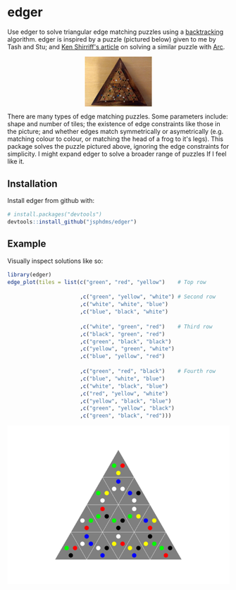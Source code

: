 
<!-- README.md is generated from README.Rmd. Please edit that file -->
edger
=====

Use edger to solve triangular edge matching puzzles using a [backtracking](https://en.wikipedia.org/wiki/Backtracking) algorithm. edger is inspired by a puzzle (pictured below) given to me by Tash and Stu; and [Ken Shirriff's article](http://www.righto.com/2010/12/solving-edge-match-puzzles-with-arc-and.html) on solving a similar puzzle with [Arc](https://en.wikipedia.org/wiki/Arc_(programming_language)).

<img src="man/figures/IMG_20180624_214503455.jpg" width="30%" style="display: block; margin: auto;" />

There are many types of edge matching puzzles. Some parameters include: shape and number of tiles; the existence of edge constraints like those in the picture; and whether edges match symmetrically or asymetrically (e.g. matching colour to colour, or matching the head of a frog to it's legs). This package solves the puzzle pictured above, ignoring the edge constraints for simplicity. I might expand edger to solve a broader range of puzzles If I feel like it.

Installation
------------

Install edger from github with:

``` r
# install.packages("devtools")
devtools::install_github("jsphdms/edger")
```

Example
-------

Visually inspect solutions like so:

``` r
library(edger)
edge_plot(tiles = list(c("green", "red", "yellow")    # Top row
                       
                       ,c("green", "yellow", "white") # Second row
                       ,c("white", "white", "blue")
                       ,c("blue", "black", "white")
                       
                       ,c("white", "green", "red")    # Third row
                       ,c("black", "green", "red")
                       ,c("green", "black", "black")
                       ,c("yellow", "green", "white")
                       ,c("blue", "yellow", "red")
                       
                       ,c("green", "red", "black")    # Fourth row
                       ,c("blue", "white", "blue")
                       ,c("white", "black", "blue")
                       ,c("red", "yellow", "white")
                       ,c("yellow", "black", "blue")
                       ,c("green", "yellow", "black")
                       ,c("green", "black", "red")))
```

![](README-example-1.png)

